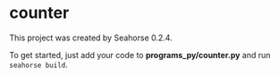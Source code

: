 # counter

This project was created by Seahorse 0.2.4.

To get started, just add your code to **programs_py/counter.py** and run `seahorse build`.
